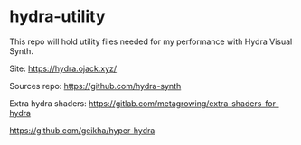 # hydra-utility

This repo will hold utility files needed for my performance with Hydra Visual Synth.

Site: https://hydra.ojack.xyz/

Sources repo: https://github.com/hydra-synth

Extra hydra shaders: https://gitlab.com/metagrowing/extra-shaders-for-hydra

https://github.com/geikha/hyper-hydra
